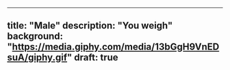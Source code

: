 
---
title: "Male"
description: "You weigh"
background: "https://media.giphy.com/media/13bGgH9VnEDsuA/giphy.gif"
draft: true
---
